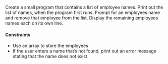 Create a small program that contains a list of employee names. Print out the list of names, when the program first runs. Prompt for an employees name and remove that employee from the list. Display the remaining employees names each on its own line. 

#### Constraints 
- Use an array to store the employees 
- If the user enters a name that’s not found, print out an error message stating that the name does not exist